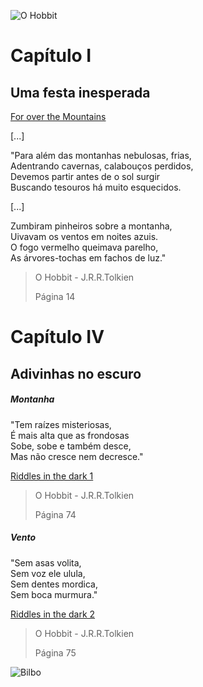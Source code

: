 
![O Hobbit](https://elshaddai.com.br/wp-content/uploads/2019/06/O-Hobbit-J.R.R-Tolkien.jpg)

# Capítulo I
## Uma festa inesperada
[For over the Mountains](https://www.youtube.com/watch?v=hCXGrmmGfnU "Ouça a canção!")


[...]


"Para além das montanhas nebulosas, frias,  
Adentrando cavernas, calabouços perdidos,  
Devemos partir antes de o sol surgir  
Buscando tesouros há muito esquecidos.


[...]



Zumbiram pinheiros sobre a montanha,  
Uivavam os ventos em noites azuis.  
O fogo vermelho queimava parelho,  
As árvores-tochas em fachos de luz."

>O Hobbit - J.R.R.Tolkien
>
>Página 14


# Capítulo IV
## Adivinhas no escuro


##### Montanha
"Tem raízes misteriosas,  
É mais alta que as frondosas  
Sobe, sobe e também desce,  
Mas não cresce nem decresce."


[Riddles in the dark 1](https://www.youtube.com/watch?v=MoWSBYVOp2M "Veja a charada!")


>O Hobbit - J.R.R.Tolkien
>
>Página 74




##### Vento
"Sem asas volita,  
Sem voz ele ulula,  
Sem dentes mordica,  
Sem boca murmura."


[Riddles in the dark 2](https://www.youtube.com/watch?v=MoWSBYVOp2M&t=137s "Veja a charada!")


>O Hobbit - J.R.R.Tolkien
>
>Página 75


![Bilbo](https://i1.wp.com/www.portallos.com.br/wp-content/uploads/2014/08/Hobbit-Battle-Five-Armies-Wallpaper.jpg?resize=780%2C405&ssl=1)

